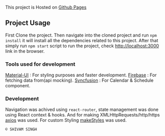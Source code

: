 This project is Hosted on [Github Pages](https://shivamsinghps.github.io/full_throttle)

## Project Usage

First Clone the project. Then navigate into the cloned project and run `npm install` it will install all the dependencies related to this project. After that simply run `npm start` script to run the project, check [http://localhost:3000](http://localhost:3000) link in the browser.

### Tools used for development

[Material-UI](https://material-ui.com/) : For styling purposes and faster development.
[Firebase](https://firebase.google.com/) : For fetching data from(api mocking).
[Syncfusion](https://www.syncfusion.com/) : For Calendar & Schedule component.

### Development

Navigation was achived using `react-router`, state management was done using React context & hooks.
And for making  XMLHttpRequests/http/https [axios](https://www.npmjs.com/package/axios) was used.
For custom Styling [makeStyles](@material-ui/core/styles) was used.

	© SHIVAM SINGH
